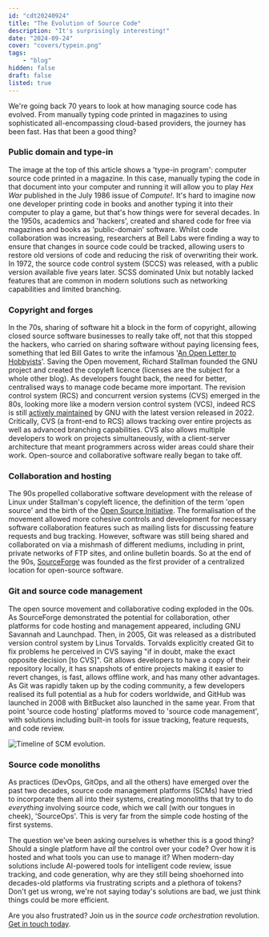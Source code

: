 ```yaml
---
id: "cdt20240924"
title: "The Evolution of Source Code"
description: "It's surprisingly interesting!"
date: "2024-09-24"
cover: "covers/typein.png"
tags:
    - "blog"
hidden: false
draft: false
listed: true
---
```


We're going back 70 years to look at how managing source code has evolved.
From manually typing code printed in magazines to using sophisticated all-encompassing cloud-based providers, the journey has been fast.
Has that been a good thing?

### Public domain and type-in

The image at the top of this article shows a 'type-in program': computer source code printed in a magazine.
In this case, manually typing the code in that document into your computer and running it will allow you to play <i>Hex War</i> published in the July 1986 issue of <i>Compute!</i>.
It's hard to imagine now one developer printing code in books and another typing it into their computer to play a game, but that's how things were for several decades.
In the 1950s, academics and 'hackers', created and shared code for free via magazines and books as 'public-domain' software.
Whilst code collaboration was increasing, researchers at Bell Labs were finding a way to ensure that changes in source code could be tracked, allowing users to restore old versions of code and reducing the risk of overwriting their work.
In 1972, the source code control system (SCCS) was released, with a public version available five years later.
SCSS dominated Unix but notably lacked features that are common in modern solutions such as networking capabilities and limited branching.

### Copyright and forges
In the 70s, sharing of software hit a block in the form of copyright, allowing closed source software businesses to really take off, not that this stopped the hackers, who carried on sharing software without paying licensing fees, something that led Bill Gates to write the infamous '[An Open Letter to Hobbyists](https://upload.wikimedia.org/wikipedia/commons/f/f9/Bill_Gates_Letter_to_Hobbyists_ocr.pdf)'.
Saving the Open movement, Richard Stallman founded the GNU project and created the copyleft licence (licenses are the subject for a whole other blog).
As developers fought back, the need for better, centralised ways to manage code became more important.
The revision control system (RCS) and concurrent version systems (CVS) emerged in the 80s, looking more like a modern version control system (VCS), indeed RCS is still [actively maintained](https://www.gnu.org/software/rcs/rcs.html) by GNU with the latest version released in 2022.
Critically, CVS (a front-end to RCS) allows tracking over entire projects as well as advanced branching capabilities.
CVS also allows multiple developers to work on projects simultaneously, with a client-server architecture that meant programmers across wider areas could share their work.
Open-source and collaborative software really began to take off.

### Collaboration and hosting
The 90s propelled collaborative software development with the release of Linux under Stallman's copyleft licence, the definition of the term 'open source' and the birth of the [Open Source Initiative](https://opensource.org/).
The formalisation of the movement allowed more cohesive controls and development for necessary software collaboration features such as mailing lists for discussing feature requests and bug tracking.
However, software was still being shared and collaborated on via a mishmash of different mediums, including in print, private networks of FTP sites, and online bulletin boards.
So at the end of the 90s, [SourceForge](https://sourceforge.net/) was founded as the first provider of a centralized location for open-source software.

### Git and source code management
The open source movement and collaborative coding exploded in the 00s.
As SourceForge demonstrated the potential for collaboration, other platforms for code hosting and management appeared, including GNU Savannah and Launchpad.
Then, in 2005, Git was released as a distributed version control system by Linus Torvalds.
Torvalds explicitly created Git to fix problems he perceived in CVS saying "if in doubt, make the exact opposite decision [to CVS]".
Git allows developers to have a copy of their repository locally, it has snapshots of entire projects making it easier to revert changes, is fast, allows offline work, and has many other advantages.
As Git was rapidly taken up by the coding community, a few developers realised its full potential as a hub for coders worldwide, and GitHub was launched in 2008 with BitBucket also launched in the same year.
From that point 'source code hosting' platforms moved to 'source code management', with solutions including built-in tools for issue tracking, feature requests, and code review.

![Timeline of SCM evolution.](/images/covers/evolution.png)

### Source code monoliths
As practices (DevOps, GitOps, and all the others) have emerged over the past two decades, source code management platforms (SCMs) have tried to incorporate them all into their systems, creating monoliths that try to do *everything* involving source code, which we call (with our tongues in cheek), 'SourceOps'.
This is very far from the simple code hosting of the first systems.

The question we've been asking ourselves is whether this is a good thing?
Should a single platform have *all* the control over your code? Over how it is hosted and what tools you can use to manage it?
When modern-day solutions include AI-powered tools for intelligent code review, issue tracking, and code generation, why are they still being shoehorned into decades-old platforms via frustrating scripts and a plethora of tokens?
Don't get us wrong, we're not saying today's solutions are bad, we just think things could be more efficient.

Are you also frustrated?
Join us in the *source code orchestration* revolution.
<a href="/contact">Get in touch today</a>.